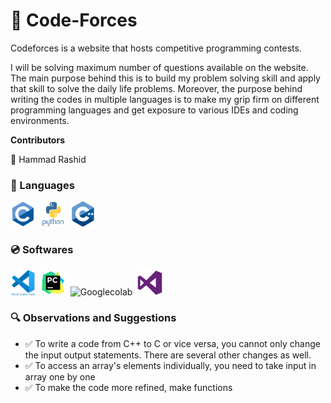 # 👊 Code-Forces

Codeforces is a website that hosts competitive programming contests. 


I will be solving maximum number of questions available on the website. The main purpose behind this is to build my problem solving skill and apply that skill to solve the daily life problems. Moreover, the purpose behind writing the codes in multiple languages is to make my grip firm on different programming languages and get exposure to various IDEs and coding environments.

**Contributors**

👨 Hammad Rashid
 
### :hammer: Languages
<img src="https://github.com/devicons/devicon/blob/master/icons/c/c-original.svg"  title="C" alt="C" width="40" height="40"/>&nbsp;
<img src="https://github.com/devicons/devicon/blob/master/icons/python/python-original-wordmark.svg"  title="Python" alt="Python" width="40" height="40"/>&nbsp;
<img src="https://github.com/devicons/devicon/blob/master/icons/cplusplus/cplusplus-original.svg"  title="C++" alt="C++" width="40" height="40"/>&nbsp;

### 💿 Softwares
 <img src="https://github.com/devicons/devicon/blob/master/icons/vscode/vscode-original-wordmark.svg"  title="VScode" alt="VSC" width="40" height="40"/>&nbsp;
 <img src="https://github.com/devicons/devicon/blob/master/icons/pycharm/pycharm-original.svg"  title="Pycharm" alt="PyC" width="40" height="40"/>&nbsp;
 <img src="https://miro.medium.com/max/256/0*zNcjWYiZcJgreZAs.png"  title="Colab" alt="Googlecolab" width="60" height="52"/>&nbsp;
 <img src="https://github.com/devicons/devicon/blob/master/icons/visualstudio/visualstudio-plain.svg"  title="VS" alt="VS" width="40" height="40"/>&nbsp;

### :mag: Observations and Suggestions
- ✅ To write a code from C++ to C or vice versa, you cannot only change the input output statements. There are several other changes as well.
- ✅ To access an array's elements individually, you need to take input in array one by one
- ✅ To make the code more refined, make functions
